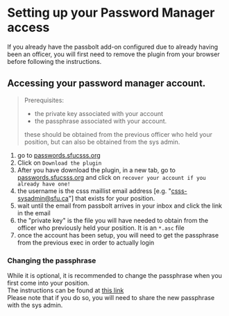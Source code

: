 
# Setting up your Password Manager access
If you already have the passbolt add-on configured due to already having been an officer, you will first need to remove the plugin from your browser before following the instructions.

## Accessing your password manager account.
> Prerequisites:  
> * the private key associated with your account  
> * the passphrase associated with your account.  
>
> these should be obtained from the previous officer who held your position, but can also be obtained from the sys admin.

1. go to [passwords.sfucsss.org](passwords.sfucsss.org)
2. Click on `Download the plugin`
3. After you have download the plugin, in a new tab, go to [passwords.sfucsss.org](passwords.sfucsss.org) and click on `recover your account if you already have one!`
4. the username is the csss maillist email address [e.g. "csss-sysadmin@sfu.ca"] that exists for your position.
5. wait until the email from passbolt arrives in your inbox and click the link in the email
6. the "private key" is the file you will have needed to obtain from the officer who previously held your position. It is an `*.asc` file
7. once the account has been setup, you will need to get the passphrase from the previous exec in order to actually login

### Changing the passphrase
While it is optional, it is recommended to change the passphrase when you first come into your position.  
The instructions can be found at [this link](https://help.passbolt.com/faq/security/change-passphrase)  
Please note that if you do so, you will need to share the new passphrase with the sys admin.
